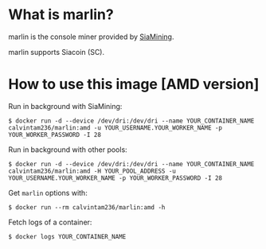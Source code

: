 # What is marlin?

marlin is the console miner provided by [SiaMining](https://github.com/SiaMining/marlin).

marlin supports Siacoin (SC).

# How to use this image [AMD version]

Run in background with SiaMining:

```console
$ docker run -d --device /dev/dri:/dev/dri --name YOUR_CONTAINER_NAME calvintam236/marlin:amd -u YOUR_USERNAME.YOUR_WORKER_NAME -p YOUR_WORKER_PASSWORD -I 28
```

Run in background with other pools:

```console
$ docker run -d --device /dev/dri:/dev/dri --name YOUR_CONTAINER_NAME calvintam236/marlin:amd -H YOUR_POOL_ADDRESS -u YOUR_USERNAME.YOUR_WORKER_NAME -p YOUR_WORKER_PASSWORD -I 28
```

Get `marlin` options with:

```console
$ docker run --rm calvintam236/marlin:amd -h
```

Fetch logs of a container:

```console
$ docker logs YOUR_CONTAINER_NAME
```

